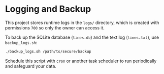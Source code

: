 # Logging and Backup

This project stores runtime logs in the `logs/` directory, which is created
with permissions `700` so only the owner can access it.

To back up the SQLite database (`lines.db`) and the text log (`lines.txt`), use
`backup_logs.sh`:

```bash
./backup_logs.sh /path/to/secure/backup
```

Schedule this script with `cron` or another task scheduler to run periodically
and safeguard your data.
